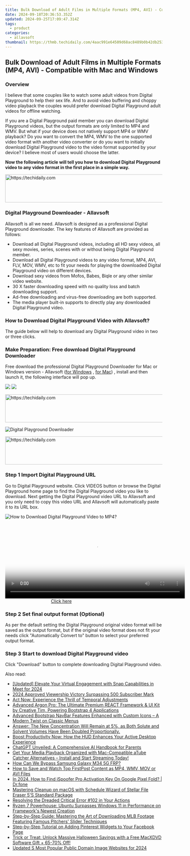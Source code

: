 ```yaml
---
title: Bulk Download of Adult Films in Multiple Formats (MP4, AVI) - Compatible with Mac and Windows
date: 2024-09-18T20:36:53.352Z
updated: 2024-09-25T17:09:47.314Z
tags:
  - product
categories:
  - allavsoft
thumbnail: https://thmb.techidaily.com/4aac991e64509d68ac8489b0b42db25368d487df0c50d4cd60fbe09c3938eb3d.jpg
---
```


## Bulk Download of Adult Films in Multiple Formats (MP4, AVI) - Compatible with Mac and Windows

### Overview

I believe that some couples like to watch some adult videos from Digital Playground to help their sex life. And to avoid video buffering and choppy video playback the couples would prefer download Digital Playground adult videos for offline watching.

If you are a Digital Playground paid member you can download Digital Playground videos, but the output formats are only limited to MP4 and WMV. But what if your device does not natively support MP4 or WMV playback? Do you want to convert the MP4, WMV to the one supported video format with another video converter or do you want to initially download Digital Playground video to the video format supported by your device? I believe most of users would choose the latter.

**Now the following article will tell you how to download Digital Playground video to any video format in the first place in a simple way.**

<!-- affiliate ads begin -->
<a href="https://arkmc.pxf.io/c/5597632/352555/5172" target="_top" id="352555">
  <img src="//a.impactradius-go.com/display-ad/5172-352555" border="0" alt="https://techidaily.com" width="720" height="90"/>
</a>
<img height="0" width="0" src="https://arkmc.pxf.io/i/5597632/352555/5172" style="position:absolute;visibility:hidden;" border="0" />
<!-- affiliate ads end -->

### Digital Playground Downloader - Allavsoft

Allavsoft is all we need. Allavsoft is designed as a professional Digital Playground downloader. The key features of Allavsoft are provided as follows:

* Download all Digital Playground videos, including all HD sexy videos, all sexy movies, series, scenes with or without being Digital Playground member.
* Download all Digital Playground videos to any video format, MP4, AVI, FLV, MOV, WMV, etc to fit your needs for playing the downloaded Digital Playground video on different devices.
* Download sexy videos from Mofos, Babes, Biqle or any other similar video website.
* 30 X faster downloading speed with no quality loss and batch downloading support.
* Ad-free downloading and virus-free downloading are both supported.
* The media player built-in supports to directly play any downloaded Digital Playground video.

### How to Download Digital Playground Video with Allavsoft?

The guide below will help to download any Digital Playground video in two or three clicks.

### Make Preparation: Free download Digital Playground Downloader

Free download the professional Digital Playground Downloader for Mac or Windows version - Allavsoft ([for Windows](https://tools.techidaily.com/allavsoft/products/) , [for Mac](https://tools.techidaily.com/allavsoft/products/)) , install and then launch it, the following interface will pop up.

[![](https://www.allavsoft.com/how-to/../images/how-to/free-download-win.jpg)](https://tools.techidaily.com/allavsoft/products/) [![](https://www.allavsoft.com/how-to/../images/how-to/free-download-mac.jpg)](https://tools.techidaily.com/allavsoft/products/)

<!-- affiliate ads begin -->
<a href="https://aligracehair.sjv.io/c/5597632/1880931/19272" target="_top" id="1880931">
  <img src="//a.impactradius-go.com/display-ad/19272-1880931" border="0" alt="https://techidaily.com" width="728" height="90"/>
</a>
<img height="0" width="0" src="https://aligracehair.sjv.io/i/5597632/1880931/19272" style="position:absolute;visibility:hidden;" border="0" />
<!-- affiliate ads end -->

![Digital Playground Downloader](https://www.allavsoft.com/how-to/../images/allavsoft/screen-shot-600.jpg)

<!-- affiliate ads begin -->
<a href="https://appsumo.8odi.net/c/5597632/2144309/7443" target="_top" id="2144309">
  <img src="//a.impactradius-go.com/display-ad/7443-2144309" border="0" alt="https://techidaily.com" width="728" height="90"/>
</a>
<img height="0" width="0" src="https://appsumo.8odi.net/i/5597632/2144309/7443" style="position:absolute;visibility:hidden;" border="0" />
<!-- affiliate ads end -->

### Step 1 Import Digital Playground URL

Go to Digital Playground website. Click VIDEOS button or browse the Digital Playground home page to find the Digital Playground video you like to download. Next getting the Digital Playground video URL to Allavsoft and you only need to copy this video URL and Allavsoft will automatically paste it to its URL box.

![How to Download Digital Playground Video to MP4?](https://www.allavsoft.com/how-to/../images/how-to/download-rtmp-video/download-rtmp-video.jpg)

<!-- affiliate ads begin -->
<span id="1982462">
					<video width="576" height="240" style="cursor:pointer"
           poster="//a.impactradius-go.com/display-clicktoplayimage/1982462.png"
           onclick="if(!this.playClicked){this.play();this.setAttribute('controls',true);this.playClicked=true;}">
	   <source src="//a.impactradius-go.com/display-ad/22993-1982462">
	   <img src="//a.impactradius-go.com/display-clicktoplayimage/1982462.png" style="border: none; height: 100%; width: 100%; object-fit: contain">
	</video>
	<div style="width:360px;text-align:center"><a href="javascript:window.open(decodeURIComponent('https%3A%2F%2Fhomestyler.sjv.io%2Fc%2F5597632%2F1982462%2F22993'), '_blank');void(0);">Click here</a></div>
</span>
<img height="0" width="0" src="https://imp.pxf.io/i/5597632/1982462/22993" style="position:absolute;visibility:hidden;" border="0" />
<!-- affiliate ads end -->

### Step 2 Set final output format (Optional)

As per the default setting the Digital Playground original video format will be saved as the output format, but if the original video format does not fit your needs click "Automatically Convert to" button to select your preferred output format.

### Step 3 Start to download Digital Playground video

Click "Download" button to complete downloading Digital Playground video.

<ins class="adsbygoogle"
     style="display:block"
     data-ad-format="autorelaxed"
     data-ad-client="ca-pub-7571918770474297"
     data-ad-slot="1223367746"></ins>

<ins class="adsbygoogle"
     style="display:block"
     data-ad-client="ca-pub-7571918770474297"
     data-ad-slot="8358498916"
     data-ad-format="auto"
     data-full-width-responsive="true"></ins>

<span class="atpl-alsoreadstyle">Also read:</span>
<div><ul>
<li><a href="https://screen-activity-recording.techidaily.com/updated-elevate-your-virtual-engagement-with-snap-capabilities-in-meet-for-2024/"><u>[Updated] Elevate Your Virtual Engagement with Snap Capabilities in Meet for 2024</u></a></li>
<li><a href="https://youtube-sure.techidaily.com/approved-viewership-victory-surpassing-500-subscriber-mark/"><u>2024 Approved Viewership Victory Surpassing 500 Subscriber Mark</u></a></li>
<li><a href="https://fox-search.techidaily.com/act-now-experience-the-thrill-of-temporal-adjustments/"><u>Act Now: Experience the Thrill of Temporal Adjustments</u></a></li>
<li><a href="https://fox-search.techidaily.com/advanced-argon-pro-the-ultimate-premium-react-framework-and-ui-kit-by-creative-tim-powering-bootstrap-4-applications/"><u>Advanced Argon Pro: The Ultimate Premium REACT Framework & UI Kit by Creative Tim, Powering Bootstrap 4 Applications</u></a></li>
<li><a href="https://fox-search.techidaily.com/advanced-bootstrap-navbar-features-enhanced-with-custom-icons-a-modern-twist-on-classic-menus/"><u>Advanced Bootstrap NavBar Features Enhanced with Custom Icons – A Modern Twist on Classic Menus</u></a></li>
<li><a href="https://fox-search.techidaily.com/answer-the-new-concentration-will-remain-at-5-as-both-solute-and-solvent-volumes-have-been-doubled-proportionally/"><u>Answer: The New Concentration Will Remain at 5%, as Both Solute and Solvent Volumes Have Been Doubled Proportionally.</u></a></li>
<li><a href="https://fox-search.techidaily.com/boost-productivity-now-how-the-hud-enhances-your-active-desktop-experience/"><u>Boost Productivity Now: How the HUD Enhances Your Active Desktop Experience</u></a></li>
<li><a href="https://tech-haven.techidaily.com/chatgpt-unveiled-a-comprehensive-ai-handbook-for-parents/"><u>ChatGPT Unveiled: A Comprehensive AI Handbook for Parents</u></a></li>
<li><a href="https://fox-search.techidaily.com/get-your-media-playback-organized-with-mac-compatible-atube-catcher-alternatives-install-and-start-streaming-today/"><u>Get Your Media Playback Organized with Mac-Compatible aTube Catcher Alternatives – Install and Start Streaming Today!</u></a></li>
<li><a href="https://android-frp.techidaily.com/how-can-we-bypass-samsung-galaxy-m34-5g-frp-by-drfone-android/"><u>How Can We Bypass Samsung Galaxy M34 5G FRP?</u></a></li>
<li><a href="https://fox-search.techidaily.com/how-to-save-and-watch-top-firstpost-content-as-mp4-wmv-mov-or-avi-files/"><u>How to Save and Watch Top FirstPost Content as MP4, WMV, MOV or AVI Files</u></a></li>
<li><a href="https://review-topics.techidaily.com/in-2024-how-to-find-ispoofer-pro-activation-key-on-google-pixel-fold-drfone-by-drfone-virtual-android/"><u>In 2024, How to Find iSpoofer Pro Activation Key On Google Pixel Fold? | Dr.fone</u></a></li>
<li><a href="https://youtube-videos.techidaily.com/mastering-cleanup-on-macos-with-schedule-wizard-of-stellar-file-eraser-5s-standard-package/"><u>Mastering Cleanup on macOS with Schedule Wizard of Stellar File Eraser 5'S Standard Package</u></a></li>
<li><a href="https://fox-search.techidaily.com/resolving-the-dreaded-critical-error-102-in-your-actions/"><u>Resolving the Dreaded Critical Error #102 in Your Actions</u></a></li>
<li><a href="https://hardware-help.techidaily.com/ryzen-7-powerhouse-ubuntu-surpasses-windows-11-in-performance-on-frameworks-newest-creation/"><u>Ryzen 7 Powerhouse: Ubuntu Surpasses Windows 11 in Performance on Framework's Newest Creation</u></a></li>
<li><a href="https://fox-search.techidaily.com/step-by-step-guide-mastering-the-art-of-downloading-mlb-footage-featuring-famous-pitchers-slider-techniques/"><u>Step-by-Step Guide: Mastering the Art of Downloading MLB Footage Featuring Famous Pitchers' Slider Techniques</u></a></li>
<li><a href="https://tech-recovery.techidaily.com/step-by-step-tutorial-on-adding-pinterest-widgets-to-your-facebook-page/"><u>Step-by-Step Tutorial on Adding Pinterest Widgets to Your Facebook Page</u></a></li>
<li><a href="https://some-knowledge.techidaily.com/trick-or-treat-unlock-massive-halloween-savings-with-a-free-macxdvd-software-gift-plus-65-70-off/"><u>Trick or Treat: Unlock Massive Halloween Savings with a Free MacXDVD Software Gift + 65-70% Off!</u></a></li>
<li><a href="https://video-content-creator.techidaily.com/updated-s-most-popular-public-domain-image-websites-for-2024/"><u>Updated S Most Popular Public Domain Image Websites for 2024</u></a></li>
</ul></div>


